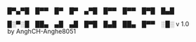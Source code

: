 
█▀▄▀█ █▀▀ █▀ █▀ ▄▀█ █▀▀ █▀▀ █▀█ █▄█

█░▀░█ ██▄ ▄█ ▄█ █▀█ █▄█ ██▄ █▀▀ ░█░
v 1.0  
by AnghCH-Anghe8051
